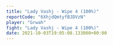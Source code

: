 ```yaml
---
title: "Lady Vashj - Wipe 4 (100%)"
reportCode: "6XhjdQmtyfBJDVzN"
player: "Grwah"
fight: "Lady Vashj - Wipe 4 (100%)"
date: 2021-10-03T19:05:08.133000+00:00
---
```

